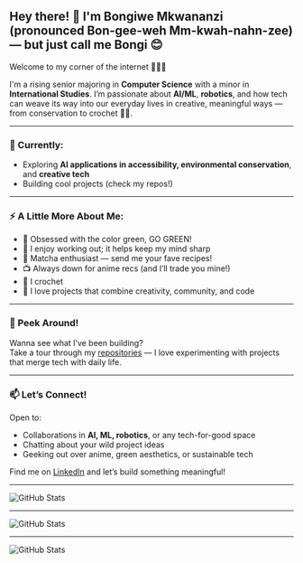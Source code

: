 ## Hey there! 👋 I'm Bongiwe Mkwananzi (pronounced **Bon-gee-weh Mm-kwah-nahn-zee**) — but just call me **Bongi** 😊

Welcome to my corner of the internet 👩🏽‍💻

I'm a rising senior majoring in **Computer Science** with a minor in **International Studies**. I’m passionate about **AI/ML**, **robotics**, and how tech can weave its way into our everyday lives in creative, meaningful ways — from conservation to crochet 🧶🤖.

---

### 🌱 Currently:
- Exploring **AI applications in accessibility, environmental conservation**, and **creative tech**
- Building cool projects (check my repos!)

---

### ⚡ A Little More About Me:
- 💚 Obsessed with the color green, GO GREEN!
- 💪 I enjoy working out; it helps keep my mind sharp
- 🍵 Matcha enthusiast — send me your fave recipes!
- 📺 Always down for anime recs (and I’ll trade you mine!)
- 🧶 I crochet
- 🎯 I love projects that combine creativity, community, and code

---

### 👀 Peek Around!
Wanna see what I’ve been building?  
Take a tour through my [repositories](https://github.com/Bongiiii?tab=repositories) — I love experimenting with projects that merge tech with daily life.

---

### 📫 Let’s Connect!
Open to:
- Collaborations in **AI, ML, robotics**, or any tech-for-good space
- Chatting about your wild project ideas
- Geeking out over anime, green aesthetics, or sustainable tech

Find me on [LinkedIn](http://www.linkedin.com/in/bongiwe-mkwananzi-14968b1bb) and let’s build something meaningful!

---

![GitHub Stats](https://github-readme-stats.vercel.app/api?username=Bongiiii&theme=tokyonight&show_icons=true&hide_border=true&count_private=true)

---

![GitHub Stats](https://github-readme-stats.vercel.app/api/top-langs/?username=Bongiiii&theme=tokyonight&show_icons=true&hide_border=true&layout=compact)

---

![GitHub Stats](https://streak-stats.demolab.com?user=Bongiiii&theme=tokyonight&hide_border=true)
